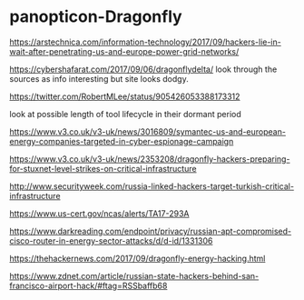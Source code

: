 # panopticon-Dragonfly

https://arstechnica.com/information-technology/2017/09/hackers-lie-in-wait-after-penetrating-us-and-europe-power-grid-networks/

https://cybershafarat.com/2017/09/06/dragonflydelta/ look through the sources as info interesting but site looks dodgy.

https://twitter.com/RobertMLee/status/905426053388173312

look at possible length of tool lifecycle in their dormant period

https://www.v3.co.uk/v3-uk/news/3016809/symantec-us-and-european-energy-companies-targeted-in-cyber-espionage-campaign

https://www.v3.co.uk/v3-uk/news/2353208/dragonfly-hackers-preparing-for-stuxnet-level-strikes-on-critical-infrastructure

http://www.securityweek.com/russia-linked-hackers-target-turkish-critical-infrastructure

https://www.us-cert.gov/ncas/alerts/TA17-293A

https://www.darkreading.com/endpoint/privacy/russian-apt-compromised-cisco-router-in-energy-sector-attacks/d/d-id/1331306

https://thehackernews.com/2017/09/dragonfly-energy-hacking.html

https://www.zdnet.com/article/russian-state-hackers-behind-san-francisco-airport-hack/#ftag=RSSbaffb68

